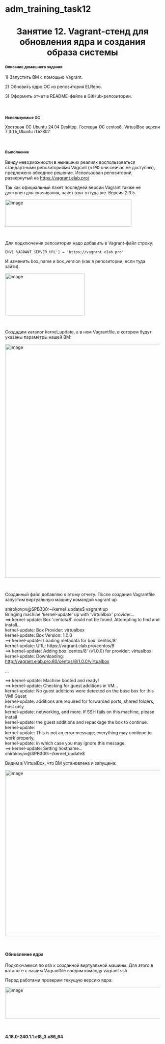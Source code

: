 # adm_training_task12
<h1 align="center">Занятие 12. Vagrant-стенд для обновления ядра и создания образа системы</h1>
<h3 class="western"><a name="_heading=h.h6i87lkp3f19"></a> <span style="font-family: Roboto, serif;"><span style="font-size: small;">Описание домашнего задания</span></span></h3>
<p><span style="font-weight: 400;">1) Запустить ВМ с помощью Vagrant.</span></p>
<p><span style="font-weight: 400;">2) Обновить ядро ОС из репозитория ELRepo.</span></p>
<p><span style="font-weight: 400;">3) Оформить отчет в README-файле в GitHub-репозитории.</span></p>
<p align="left">&nbsp;</p>
<h3 class="western"><a name="_heading=h.df570rpzx1qg"></a><span style="font-family: Roboto, serif;"><span style="font-size: small;">Используемые ОС</span></span></h3>
<p style="line-height: 108%; margin-bottom: 0.28cm;" align="justify"><span style="font-family: Roboto, serif;">Хостовая ОС Ubuntu 24.04 Desktop. Гостевая ОС centos8. VirtualBox версия 7.0.16_Ubuntu r162802</span></span></p>
<p style="line-height: 100%; margin-bottom: 0cm;">&nbsp;</p>
<h3 class="western"><span style="font-family: Roboto, serif;"><span style="font-size: small;">Выполнение</span></span></h3>
<p>Ввиду невозможности в нынешних реалиях воспользоваться стандартными репозиториями Vagrant (в РФ они сейчас не доступны), предложено обходное решение. Использован репозиторий, развернутый на&nbsp;<a href="https://vagrant.elab.pro/" rel="nofollow">https://vagrant.elab.pro/</a></p>
<p>Так как официальный пакет последней версии Vagrant также не доступен для скачивания, пакет взят оттуда же. Версия 2.3.5.</p>
<img width="411" height="88" alt="image" src="https://github.com/user-attachments/assets/7591c684-f543-4bf6-bfa8-3706a7648c97" />
<p align="left">&nbsp;</p>
<p>Для подключения репозитория надо добавить в Vagrant-файл строку:</p>
<p><code>ENV['VAGRANT_SERVER_URL'] = 'https://vagrant.elab.pro'</code></p>
<p>И изменить box_name и box_version (как в репозитории, если туда зайти).</p>
<img width="259" height="137" alt="image" src="https://github.com/user-attachments/assets/e8572ad5-f77d-4d9c-97a8-dc2e49975a62" />
<p align="left">&nbsp;</p>
<p><span style="font-weight: 400;">Создадим каталог kernel_update, а в нем Vagrantfile, в котором будут указаны параметры нашей ВМ:</span></p>
<img width="803" height="761" alt="image" src="https://github.com/user-attachments/assets/24e0c03b-7d95-4dbc-ac4d-3e3cfabf7a5b" />
<p align="left">&nbsp;</p>
<p><span style="font-weight: 400;">Созданный файл добавляю к этому отчету. После создания Vagrantfile запустим виртуальную машину командой vagrant up</span></p>
<p>shirokovpv@SPB300:~/kernel_update$ vagrant up<br />Bringing machine 'kernel-update' up with 'virtualbox' provider...<br />==&gt; kernel-update: Box 'centos/8' could not be found. Attempting to find and install...<br /> kernel-update: Box Provider: virtualbox<br /> kernel-update: Box Version: 1.0.0<br />==&gt; kernel-update: Loading metadata for box 'centos/8'<br /> kernel-update: URL: https://vagrant.elab.pro/centos/8<br />==&gt; kernel-update: Adding box 'centos/8' (v1.0.0) for provider: virtualbox<br /> kernel-update: Downloading: <a href="http://vagrant.elab.pro:80/centos/8/1.0.0/virtualbox">http://vagrant.elab.pro:80/centos/8/1.0.0/virtualbox</a></p>
<p>...</p>
<p>==&gt; kernel-update: Machine booted and ready!<br />==&gt; kernel-update: Checking for guest additions in VM...<br /> kernel-update: No guest additions were detected on the base box for this VM! Guest<br /> kernel-update: additions are required for forwarded ports, shared folders, host only<br /> kernel-update: networking, and more. If SSH fails on this machine, please install<br /> kernel-update: the guest additions and repackage the box to continue.<br /> kernel-update: <br /> kernel-update: This is not an error message; everything may continue to work properly,<br /> kernel-update: in which case you may ignore this message.<br />==&gt; kernel-update: Setting hostname...<br />shirokovpv@SPB300:~/kernel_update$ </p>
<p><span style="font-weight: 400;">Видим в VirtualBox, что ВМ установлена и запущена:</span></p>
<img width="1098" height="541" alt="image" src="https://github.com/user-attachments/assets/090dd81d-e95c-4875-b016-0a9d261cef95" />
<p align="left">&nbsp;</p>
<h4><strong>Обновление ядра</strong></h4>
<p><span style="font-weight: 400;">Подключаемся по ssh к созданной виртуальной машины. Для этого в каталоге с нашим Vagrantfile вводим команду </span><span style="font-weight: 400;">vagrant ssh</span></p>
<p><span style="font-weight: 400;">Перед работами проверим текущую версию ядра:</span></p>
<img width="517" height="103" alt="image" src="https://github.com/user-attachments/assets/e2eb1d02-7d9d-4233-8c36-26a639c26d69" />
<p align="left">&nbsp;</p>
<h4>4.18.0-240.1.1.el8_3.x86_64</h4>




